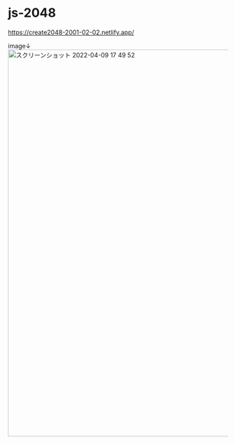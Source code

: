 # js-2048
https://create2048-2001-02-02.netlify.app/

image↓
<img width="884" alt="スクリーンショット 2022-04-09 17 49 52" src="https://user-images.githubusercontent.com/91360800/162564294-64184a03-8eeb-4f0e-adff-c91e47b388f7.png">
